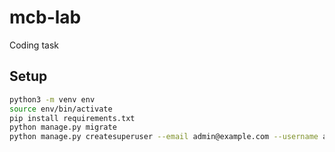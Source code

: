# mcb-lab
Coding task

## Setup

```bash
python3 -m venv env
source env/bin/activate
pip install requirements.txt
python manage.py migrate
python manage.py createsuperuser --email admin@example.com --username admin
```
